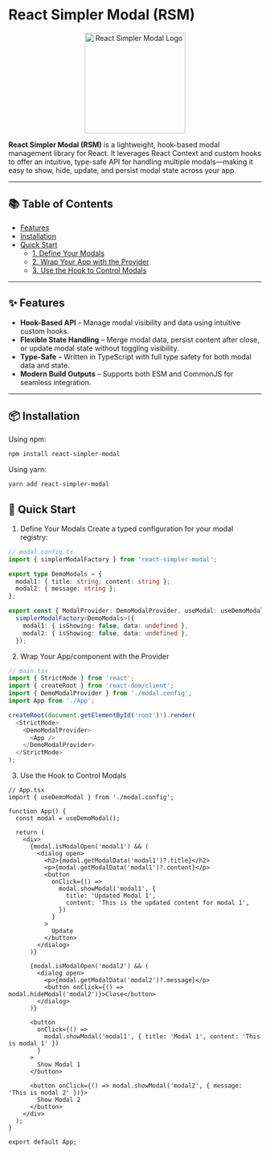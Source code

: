 # React Simpler Modal (RSM)

<p align="center">
  <img src="https://github.com/nenorrell/react-simpler-modal/blob/main/public/logo.png?raw=true" alt="React Simpler Modal Logo" width="200"/>
</p>

**React Simpler Modal (RSM)** is a lightweight, hook-based modal management library for React. It leverages React Context and custom hooks to offer an intuitive, type-safe API for handling multiple modals—making it easy to show, hide, update, and persist modal state across your app.

---

## 📚 Table of Contents

- [Features](#-features)
- [Installation](#-installation)
- [Quick Start](#-quick-start)
  - [1. Define Your Modals](#1-define-your-modals)
  - [2. Wrap Your App with the Provider](#2-wrap-your-app-with-the-provider)
  - [3. Use the Hook to Control Modals](#3-use-the-hook-to-control-modals)

---

## ✨ Features

- **Hook-Based API** – Manage modal visibility and data using intuitive custom hooks.
- **Flexible State Handling** – Merge modal data, persist content after close, or update modal state without toggling visibility.
- **Type-Safe** – Written in TypeScript with full type safety for both modal data and state.
- **Modern Build Outputs** – Supports both ESM and CommonJS for seamless integration.

---

## 📦 Installation

Using npm:

```bash
npm install react-simpler-modal
```

Using yarn:

```bash
yarn add react-simpler-modal
```

## 🚀 Quick Start

1. Define Your Modals
Create a typed configuration for your modal registry:

```typescript
// modal.config.ts
import { simplerModalFactory } from 'react-simpler-modal';

export type DemoModals = {
  modal1: { title: string; content: string };
  modal2: { message: string };
};

export const { ModalProvider: DemoModalProvider, useModal: useDemoModal } =
  simplerModalFactory<DemoModals>({
    modal1: { isShowing: false, data: undefined },
    modal2: { isShowing: false, data: undefined },
  });

```

2. Wrap Your App/component with the Provider

```typescript
// main.tsx
import { StrictMode } from 'react';
import { createRoot } from 'react-dom/client';
import { DemoModalProvider } from './modal.config';
import App from './App';

createRoot(document.getElementById('root')!).render(
  <StrictMode>
    <DemoModalProvider>
      <App />
    </DemoModalProvider>
  </StrictMode>
);
```

3. Use the Hook to Control Modals

```tsx
// App.tsx
import { useDemoModal } from './modal.config';

function App() {
  const modal = useDemoModal();

  return (
    <div>
      {modal.isModalOpen('modal1') && (
        <dialog open>
          <h2>{modal.getModalData('modal1')?.title}</h2>
          <p>{modal.getModalData('modal1')?.content}</p>
          <button
            onClick={() =>
              modal.showModal('modal1', {
                title: 'Updated Modal 1',
                content: 'This is the updated content for modal 1',
              })
            }
          >
            Update
          </button>
        </dialog>
      )}

      {modal.isModalOpen('modal2') && (
        <dialog open>
          <p>{modal.getModalData('modal2')?.message}</p>
          <button onClick={() => modal.hideModal('modal2')}>Close</button>
        </dialog>
      )}

      <button
        onClick={() =>
          modal.showModal('modal1', { title: 'Modal 1', content: 'This is modal 1' })
        }
      >
        Show Modal 1
      </button>

      <button onClick={() => modal.showModal('modal2', { message: 'This is modal 2' })}>
        Show Modal 2
      </button>
    </div>
  );
}

export default App;
```